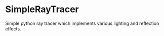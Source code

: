 # SimpleRayTracer
Simple python ray tracer which implements various lighting and reflection effects.
